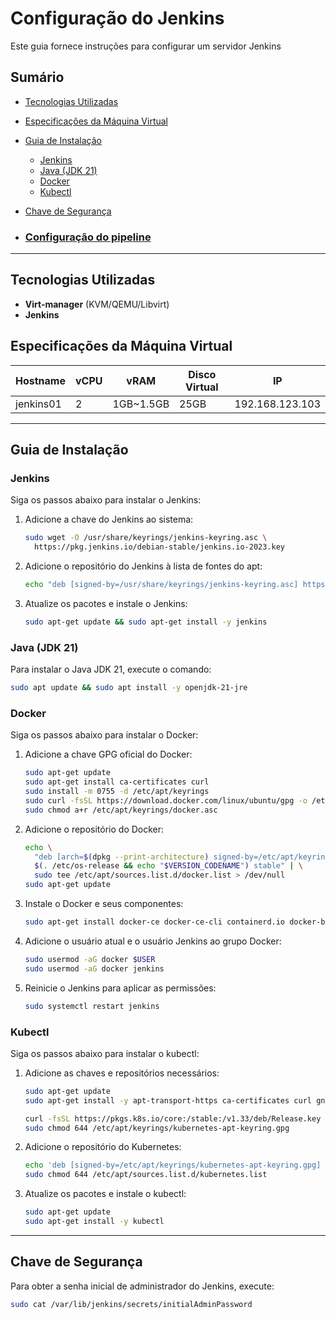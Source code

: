 # Configuração do Jenkins  

Este guia fornece instruções para configurar um servidor Jenkins

## Sumário  
- [Tecnologias Utilizadas](#tecnologias-utilizadas)
- [Especificações da Máquina Virtual](#especificações-da-máquina-virtual)
- [Guia de Instalação](#guia-de-instalação)
  - [Jenkins](#jenkins)
  - [Java (JDK 21)](#java-jdk-21)
  - [Docker](#docker)
  - [Kubectl](#kubectl)
- [Chave de Segurança](#chave-de-segurança)

- ### [Configuração do pipeline](configuracao-pipeline_jenkins.md)

---  

## Tecnologias Utilizadas  
- **Virt-manager** (KVM/QEMU/Libvirt)
- **Jenkins**

## Especificações da Máquina Virtual  

| Hostname   | vCPU | vRAM       | Disco Virtual | IP             |
|------------|------|------------|--------------|-----------------|
| jenkins01  | 2    | 1GB~1.5GB  | 25GB         | 192.168.123.103 |

---

## Guia de Instalação

### Jenkins
Siga os passos abaixo para instalar o Jenkins:

1. Adicione a chave do Jenkins ao sistema:
   ```bash
   sudo wget -O /usr/share/keyrings/jenkins-keyring.asc \
     https://pkg.jenkins.io/debian-stable/jenkins.io-2023.key 
   ```

2. Adicione o repositório do Jenkins à lista de fontes do apt:
   ```bash
   echo "deb [signed-by=/usr/share/keyrings/jenkins-keyring.asc] https://pkg.jenkins.io/debian-stable binary/" | sudo tee /etc/apt/sources.list.d/jenkins.list > /dev/null
   ```

3. Atualize os pacotes e instale o Jenkins:
   ```bash
   sudo apt-get update && sudo apt-get install -y jenkins
   ```

### Java (JDK 21)
Para instalar o Java JDK 21, execute o comando:
```bash
sudo apt update && sudo apt install -y openjdk-21-jre
```

### Docker
Siga os passos abaixo para instalar o Docker:

1. Adicione a chave GPG oficial do Docker:
   ```bash
   sudo apt-get update
   sudo apt-get install ca-certificates curl  
   sudo install -m 0755 -d /etc/apt/keyrings
   sudo curl -fsSL https://download.docker.com/linux/ubuntu/gpg -o /etc/apt/keyrings/docker.asc
   sudo chmod a+r /etc/apt/keyrings/docker.asc
   ```

2. Adicione o repositório do Docker:
   ```bash
   echo \
     "deb [arch=$(dpkg --print-architecture) signed-by=/etc/apt/keyrings/docker.asc] https://download.docker.com/linux/ubuntu \
     $(. /etc/os-release && echo "$VERSION_CODENAME") stable" | \
     sudo tee /etc/apt/sources.list.d/docker.list > /dev/null
   sudo apt-get update
   ```

3. Instale o Docker e seus componentes:
   ```bash
   sudo apt-get install docker-ce docker-ce-cli containerd.io docker-buildx-plugin docker-compose-plugin -y
   ```

4. Adicione o usuário atual e o usuário Jenkins ao grupo Docker:
   ```bash
   sudo usermod -aG docker $USER
   sudo usermod -aG docker jenkins
   ```

5. Reinicie o Jenkins para aplicar as permissões:
   ```bash
   sudo systemctl restart jenkins
   ```

### Kubectl
Siga os passos abaixo para instalar o kubectl:

1. Adicione as chaves e repositórios necessários:
   ```bash
   sudo apt-get update
   sudo apt-get install -y apt-transport-https ca-certificates curl gnupg

   curl -fsSL https://pkgs.k8s.io/core:/stable:/v1.33/deb/Release.key | sudo gpg --dearmor -o /etc/apt/keyrings/kubernetes-apt-keyring.gpg
   sudo chmod 644 /etc/apt/keyrings/kubernetes-apt-keyring.gpg
   ```

2. Adicione o repositório do Kubernetes:
   ```bash
   echo 'deb [signed-by=/etc/apt/keyrings/kubernetes-apt-keyring.gpg] https://pkgs.k8s.io/core:/stable:/v1.33/deb/ /' | sudo tee /etc/apt/sources.list.d/kubernetes.list
   sudo chmod 644 /etc/apt/sources.list.d/kubernetes.list
   ```

3. Atualize os pacotes e instale o kubectl:
   ```bash
   sudo apt-get update
   sudo apt-get install -y kubectl
   ```

---

## Chave de Segurança
Para obter a senha inicial de administrador do Jenkins, execute:
```bash
sudo cat /var/lib/jenkins/secrets/initialAdminPassword
```
